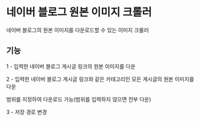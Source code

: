<h1>네이버 블로그 원본 이미지 크롤러</h1>
<p>네이버 블로그의 원본 이미지를 다운로드할 수 있는 이미지 크롤러</p>
<h2>기능</h2>
<p>1 - 입력한 네이버 블로그 게시글 링크의 원본 이미지를 다운</p>
<p>2 - 입력한 네이버 블로그 게시글 링크와 같은 카테고리인 모든 게시글의 원본 이미지를 다운
  <p>범위를 지정하여 다운로드 가능(범위를 입력하지 않으면 전부 다운)</p>
 </p>
<p>3 - 저장 경로 변경</p>
